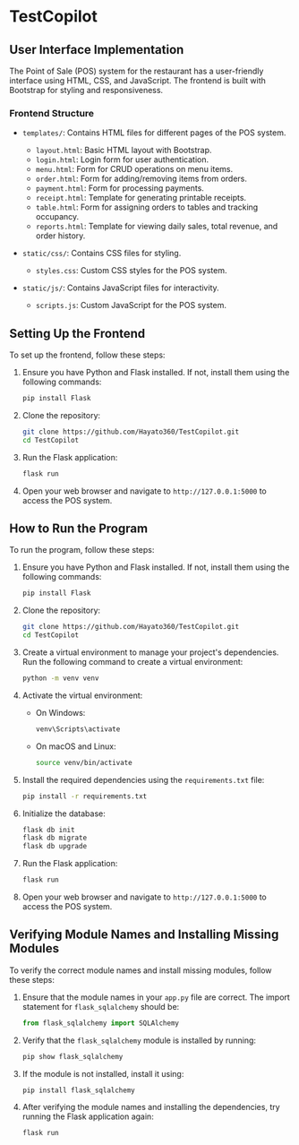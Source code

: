 # TestCopilot

## User Interface Implementation

The Point of Sale (POS) system for the restaurant has a user-friendly interface using HTML, CSS, and JavaScript. The frontend is built with Bootstrap for styling and responsiveness.

### Frontend Structure

- `templates/`: Contains HTML files for different pages of the POS system.
  - `layout.html`: Basic HTML layout with Bootstrap.
  - `login.html`: Login form for user authentication.
  - `menu.html`: Form for CRUD operations on menu items.
  - `order.html`: Form for adding/removing items from orders.
  - `payment.html`: Form for processing payments.
  - `receipt.html`: Template for generating printable receipts.
  - `table.html`: Form for assigning orders to tables and tracking occupancy.
  - `reports.html`: Template for viewing daily sales, total revenue, and order history.

- `static/css/`: Contains CSS files for styling.
  - `styles.css`: Custom CSS styles for the POS system.

- `static/js/`: Contains JavaScript files for interactivity.
  - `scripts.js`: Custom JavaScript for the POS system.

## Setting Up the Frontend

To set up the frontend, follow these steps:

1. Ensure you have Python and Flask installed. If not, install them using the following commands:
   ```bash
   pip install Flask
   ```

2. Clone the repository:
   ```bash
   git clone https://github.com/Hayato360/TestCopilot.git
   cd TestCopilot
   ```

3. Run the Flask application:
   ```bash
   flask run
   ```

4. Open your web browser and navigate to `http://127.0.0.1:5000` to access the POS system.

## How to Run the Program

To run the program, follow these steps:

1. Ensure you have Python and Flask installed. If not, install them using the following commands:
   ```bash
   pip install Flask
   ```

2. Clone the repository:
   ```bash
   git clone https://github.com/Hayato360/TestCopilot.git
   cd TestCopilot
   ```

3. Create a virtual environment to manage your project's dependencies. Run the following command to create a virtual environment:
   ```bash
   python -m venv venv
   ```

4. Activate the virtual environment:
   - On Windows:
     ```bash
     venv\Scripts\activate
     ```
   - On macOS and Linux:
     ```bash
     source venv/bin/activate
     ```

5. Install the required dependencies using the `requirements.txt` file:
   ```bash
   pip install -r requirements.txt
   ```

6. Initialize the database:
   ```bash
   flask db init
   flask db migrate
   flask db upgrade
   ```

7. Run the Flask application:
   ```bash
   flask run
   ```

8. Open your web browser and navigate to `http://127.0.0.1:5000` to access the POS system.

## Verifying Module Names and Installing Missing Modules

To verify the correct module names and install missing modules, follow these steps:

1. Ensure that the module names in your `app.py` file are correct. The import statement for `flask_sqlalchemy` should be:
   ```python
   from flask_sqlalchemy import SQLAlchemy
   ```

2. Verify that the `flask_sqlalchemy` module is installed by running:
   ```bash
   pip show flask_sqlalchemy
   ```

3. If the module is not installed, install it using:
   ```bash
   pip install flask_sqlalchemy
   ```

4. After verifying the module names and installing the dependencies, try running the Flask application again:
   ```bash
   flask run
   ```
